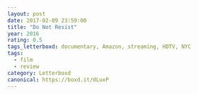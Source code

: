 ```yaml
---
layout: post 
date: 2017-02-09 23:59:00
title: "Do Not Resist"
year: 2016
rating: 0.5
tags_letterboxd: documentary, Amazon, streaming, HDTV, NYC
tags:
  - film
  - review
category: Letterboxd
canonical: https://boxd.it/dLuxP
---
```

